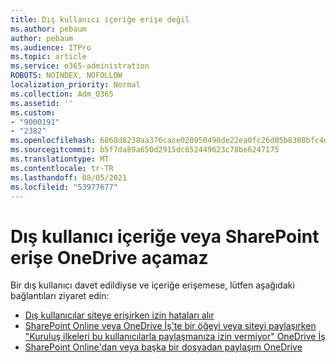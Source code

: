 ```yaml
---
title: Dış kullanıcı içeriğe erişe değil
ms.author: pebaum
author: pebaum
ms.audience: ITPro
ms.topic: article
ms.service: o365-administration
ROBOTS: NOINDEX, NOFOLLOW
localization_priority: Normal
ms.collection: Adm_O365
ms.assetid: ''
ms.custom:
- "9000191"
- "2382"
ms.openlocfilehash: 6868d8238aa376cace020950490de22ea0fc26d05b8308bfc4d9e5f1fc992bf2
ms.sourcegitcommit: b5f7da89a650d2915dc652449623c78be6247175
ms.translationtype: MT
ms.contentlocale: tr-TR
ms.lasthandoff: 08/05/2021
ms.locfileid: "53977677"
---
```

# <a name="external-user-cannot-access-sharepoint-or-onedrive-content"></a>Dış kullanıcı içeriğe veya SharePoint erişe OneDrive açamaz

Bir dış kullanıcı davet edildiyse ve içeriğe erişemese, lütfen aşağıdaki bağlantıları ziyaret edin:

- [Dış kullanıcılar siteye erişirken izin hataları alır](https://docs.microsoft.com/sharepoint/support/administration/access-denied-or-need-permission-error-sharepoint-online-or-onedrive-for-business)
- [SharePoint Online veya OneDrive İş'te bir öğeyi veya siteyi paylaşırken "Kuruluş ilkeleri bu kullanıcılarla paylaşmanıza izin vermiyor" OneDrive İş](https://docs.microsoft.com/sharepoint/support/administration/organization-policies-do-not-allow-you-to-share-with-users-error)
- [SharePoint Online'dan veya başka bir dosyadan paylaşım OneDrive](https://docs.microsoft.com/sharepoint/support/administration/sharing-options-grayed-out-when-sharing-from-sharepoint-online-or-onedrive)
